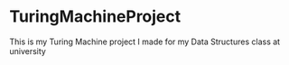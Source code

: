 # TuringMachineProject
This is my Turing Machine project I made for my Data Structures class at university
